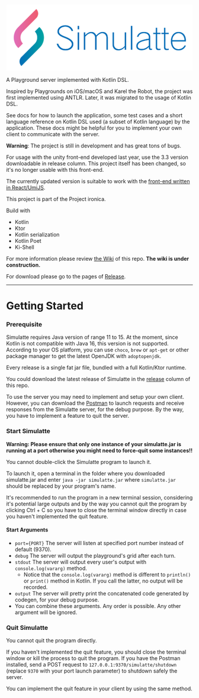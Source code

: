 ![Logo](simulatte.PNG)

A Playground server implemented with Kotlin DSL.

Inspired by Playgrounds on iOS/macOS and Karel the Robot, the project was first implemented using ANTLR. Later, it was
migrated to the usage of Kotlin DSL.

See docs for how to launch the application, some test cases and a short language reference on Kotlin DSL used (a subset
of Kotlin language) by the application. These docs might be helpful for you to implement your
own client to communicate with the server.

**Warning**: The project is still in development and has great tons of bugs.

For usage with the unity front-end developed last year, use the 3.3 version downloadable in release column. This project 
itself has been changed, so it's no longer usable with this front-end.

The currently updated version is suitable to work with the [front-end written in React/UmiJS](https://github.com/kokoro-aya/shizuku-front-end).

This project is part of the Project ironica.

Build with

- Kotlin
- Ktor
- Kotlin serialization
- Kotlin Poet
- Ki-Shell

For more information please review [the Wiki](https://github.com/kokoro-aya/amatsukaze/wiki) of this repo. **The wiki is under construction.**

For download please go to the pages of [Release](https://github.com/kokoro-aya/amatsukaze/releases).

---

# Getting Started

### Prerequisite

Simulatte requires Java version of range 11 to 15. At the moment, since Kotlin is not compatible with Java 16, this version is not supported. According to your OS platform, you can use `choco`, `brew` or `apt-get` or other package manager to get the latest OpenJDK with `adoptopenjdk`.

Every release is a single fat jar file, bundled with a full Kotlin/Ktor runtime.

You could download the latest release of Simulatte in the [release](https://github.com/Ironica/simulatte/releases) column of this repo.

To use the server you may need to implement and setup your own client. However, you can download the [Postman](https://www.postman.com/downloads/) to launch requests and receive responses from the Simulatte server, for the debug purpose. By the way, you have to implement a feature to quit the server.

### Start Simulatte

**Warning: Please ensure that only one instance of your simulatte.jar is running at a port otherwise you might need to force-quit some instances!!**

You cannot double-click the Simulatte program to launch it.

To launch it, open a terminal in the folder where you downloaded simulatte.jar and enter `java -jar simulatte.jar` where `simulatte.jar` should be replaced by your program's name.

It's recommended to run the program in a new terminal session, considering it's potential large outputs and by the way you cannot quit the program by clicking Ctrl + C so you have to close the terminal window directly in case you haven't implemented the quit feature.

#### Start Arguments

-   `port={PORT}` The server will listen at specified port number instead of default (9370).
-   `debug` The server will output the playground's grid after each turn.
-   `stdout` The server will output every user's output with `console.log(vararg)` method.
    -   Notice that the `console.log(vararg)` method is different to `println()` or `print()` method in Kotlin. If you call the latter, no output will be recorded.
-   `output` The server will pretty print the concatenated code generated by codegen, for your debug purpose.
-   You can combine these arguments. Any order is possible. Any other argument will be ignored.

### Quit Simulatte

You cannot quit the program directly.

If you haven't implemented the quit feature, you should close the terminal window or kill the process to quit the program. If you have the Postman installed, send a POST request to `127.0.0.1:9370/simulatte/shutdown` (replace `9370` with your port launch parameter) to shutdown safely the server.

You can implement the quit feature in your client by using the same method.
